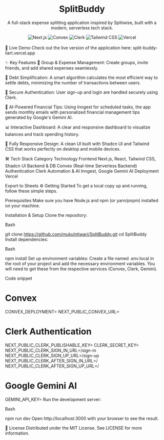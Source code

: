 <div align="center">
<h1 align="center">SplitBuddy</h1>
<p align="center">
A full-stack expense splitting application inspired by Splitwise, built with a modern, serverless tech stack.
</p>
</div>

<div align="center">
<img src="https://img.shields.io/badge/Next.js-000000?style=for-the-badge&logo=nextdotjs&logoColor=white" alt="Next.js"/>
<img src="https://img.shields.io/badge/Convex-4D4D4D?style=for-the-badge&logo=convex&logoColor=white" alt="Convex"/>
<img src="https://img.shields.io/badge/Clerk-6C47FF?style=for-the-badge&logo=clerk&logoColor=white" alt="Clerk"/>
<img src="https://img.shields.io/badge/Tailwind_CSS-38B2AC?style=for-the-badge&logo=tailwind-css&logoColor=white" alt="Tailwind CSS"/>
<img src="https://img.shields.io/badge/Vercel-000000?style=for-the-badge&logo=vercel&logoColor=white" alt="Vercel"/>
</div>

<br>
 
🚀 Live Demo
Check out the live version of the application here: split-buddy-liart.vercel.app

✨ Key Features
👥 Group & Expense Management: Create groups, invite friends, and add shared expenses seamlessly.

💸 Debt Simplification: A smart algorithm calculates the most efficient way to settle debts, minimizing the number of transactions between users.

🔐 Secure Authentication: User sign-up and login are handled securely using Clerk.

🤖 AI-Powered Financial Tips: Using Inngest for scheduled tasks, the app sends monthly emails with personalized financial management tips generated by Google's Gemini AI.

📊 Interactive Dashboard: A clear and responsive dashboard to visualize balances and track spending history.

📱 Fully Responsive Design: A clean UI built with Shadcn UI and Tailwind CSS that works perfectly on desktop and mobile devices.

🛠️ Tech Stack
Category	Technology
Frontend	Next.js, React, Tailwind CSS, Shadcn UI
Backend & DB	Convex (Real-time Serverless Backend)
Authentication	Clerk
Automation & AI	Inngest, Google Gemini AI
Deployment	Vercel

Export to Sheets
⚙️ Getting Started
To get a local copy up and running, follow these simple steps.

Prerequisites
Make sure you have Node.js and npm (or yarn/pnpm) installed on your machine.

Installation & Setup
Clone the repository:

Bash

git clone https://github.com/mukulntiwari/SplitBuddy.git
cd SplitBuddy
Install dependencies:

Bash

npm install
Set up environment variables:
Create a file named .env.local in the root of your project and add the necessary environment variables. You will need to get these from the respective services (Convex, Clerk, Gemini).

Code snippet

# Convex
CONVEX_DEPLOYMENT=
NEXT_PUBLIC_CONVEX_URL=

# Clerk Authentication
NEXT_PUBLIC_CLERK_PUBLISHABLE_KEY=
CLERK_SECRET_KEY=
NEXT_PUBLIC_CLERK_SIGN_IN_URL=/sign-in
NEXT_PUBLIC_CLERK_SIGN_UP_URL=/sign-up
NEXT_PUBLIC_CLERK_AFTER_SIGN_IN_URL=/
NEXT_PUBLIC_CLERK_AFTER_SIGN_UP_URL=/

# Google Gemini AI
GEMINI_API_KEY=
Run the development server:

Bash

npm run dev
Open http://localhost:3000 with your browser to see the result.

📜 License
Distributed under the MIT License. See LICENSE for more information.
